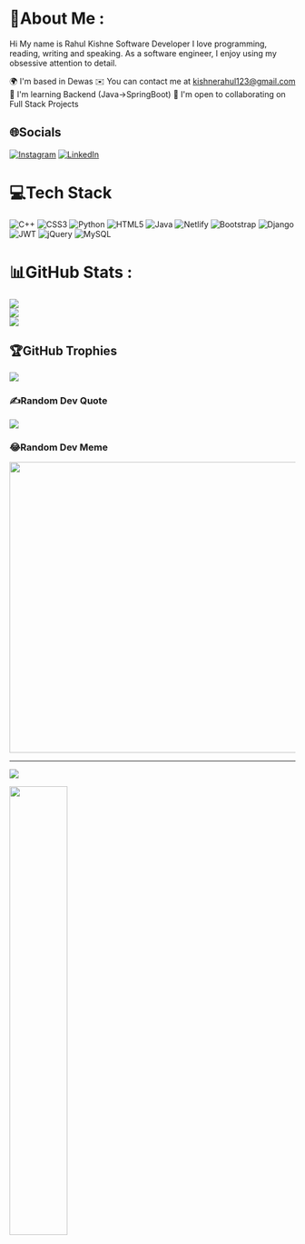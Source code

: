 # 💫About Me :
Hi My name is Rahul Kishne
Software Developer
I love programming, reading, writing and speaking. As a software engineer, I enjoy using my obsessive attention to detail.

🌍  I'm based in Dewas
✉️  You can contact me at kishnerahul123@gmail.com
🧠  I'm learning Backend (Java->SpringBoot)
🤝  I'm open to collaborating on Full Stack Projects

## 🌐Socials
[![Instagram](https://img.shields.io/badge/Instagram-%23E4405F.svg?logo=Instagram&logoColor=white)](https://instagram.com/R.kishne) [![LinkedIn](https://img.shields.io/badge/LinkedIn-%230077B5.svg?logo=linkedin&logoColor=white)](https://linkedin.com/in/rahulkishne) 

# 💻Tech Stack
![C++](https://img.shields.io/badge/c++-%2300599C.svg?style=for-the-badge&logo=c%2B%2B&logoColor=white) ![CSS3](https://img.shields.io/badge/css3-%231572B6.svg?style=for-the-badge&logo=css3&logoColor=white) ![Python](https://img.shields.io/badge/python-3670A0?style=for-the-badge&logo=python&logoColor=ffdd54) ![HTML5](https://img.shields.io/badge/html5-%23E34F26.svg?style=for-the-badge&logo=html5&logoColor=white) ![Java](https://img.shields.io/badge/java-%23ED8B00.svg?style=for-the-badge&logo=java&logoColor=white) ![Netlify](https://img.shields.io/badge/netlify-%23000000.svg?style=for-the-badge&logo=netlify&logoColor=#00C7B7) ![Bootstrap](https://img.shields.io/badge/bootstrap-%23563D7C.svg?style=for-the-badge&logo=bootstrap&logoColor=white) ![Django](https://img.shields.io/badge/django-%23092E20.svg?style=for-the-badge&logo=django&logoColor=white) ![JWT](https://img.shields.io/badge/JWT-black?style=for-the-badge&logo=JSON%20web%20tokens) ![jQuery](https://img.shields.io/badge/jquery-%230769AD.svg?style=for-the-badge&logo=jquery&logoColor=white) ![MySQL](https://img.shields.io/badge/mysql-%2300f.svg?style=for-the-badge&logo=mysql&logoColor=white)
# 📊GitHub Stats :
![](https://github-readme-stats.vercel.app/api?username=RKishne&theme=radical&hide_border=true&include_all_commits=true&count_private=true)<br/>
![](https://github-readme-streak-stats.herokuapp.com/?user=RKishne&theme=radical&hide_border=true)<br/>
![](https://github-readme-stats.vercel.app/api/top-langs/?username=RKishne&theme=radical&hide_border=true&include_all_commits=true&count_private=true&layout=compact)

## 🏆GitHub Trophies
![](https://github-trophies.vercel.app/?username=RKishne&theme=onestar&no-frame=false&no-bg=false&margin-w=4)

### ✍️Random Dev Quote
![](https://quotes-github-readme.vercel.app/api?type=horizontal&theme=tokyonight)

### 😂Random Dev Meme
<img src="https://random-memer.herokuapp.com/" width="512px"/>

---
[![](https://visitcount.itsvg.in/api?id=RKishne&icon=0&color=1)](https://visitcount.itsvg.in)


<div width="100%" align="center"><a href="https://github.com/RKishne/E-learning-Website" align="left"><img align="left" width="45%" src="https://github-readme-stats.vercel.app/api/pin/?username=RKishne&repo=E-learning-Website&title_color=0891b2&text_color=ffffff&icon_color=0891b2&bg_color=1c1917&hide_border=true&locale=en" /></a></div>
